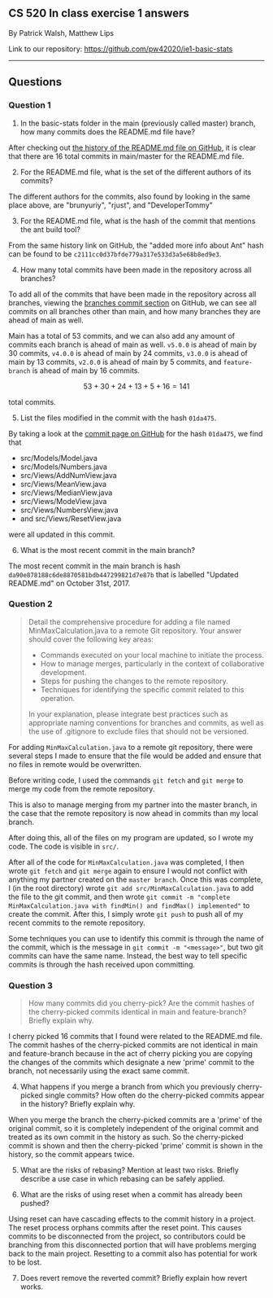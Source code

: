 ## CS 520 In class exercise 1 answers
By Patrick Walsh, Matthew Lips

Link to our repository: https://github.com/pw42020/ie1-basic-stats

---
## Questions
### Question 1
1. In the basic-stats folder in the main (previously called master) branch, how many commits does the README.md file have?

After checking out [the history of the README.md file on GitHub](https://github.com/pw42020/ie1-basic-stats/commits/master/README.md), it is clear that there are 16 total commits in main/master for the README.md file.

2. For the README.md file, what is the set of the different authors of its commits?

The different authors for the commits, also found by looking in the same place above, are "brunyuriy", "rjust", and "DeveloperTommy"

3. For the README.md file, what is the hash of the commit that mentions the ant build tool?

From the same history link on GitHub, the "added more info about Ant" hash can be found to be `c2111cc0d37bfde779a317e533d3a5e68b8ed9e3`.

4. How many total commits have been made in the repository across all branches?

To add all of the commits that have been made in the repository across all branches, viewing the [branches commit section](https://github.com/LASER-UMASS/basic-stats/branches/all) on GitHub, we can see all commits on all branches other than main, and how many branches they are ahead of main as well.

Main has a total of 53 commits, and we can also add any amount of commits each branch is ahead of main as well. `v5.0.0` is ahead of main by 30 commits, `v4.0.0` is ahead of main by 24 commits, `v3.0.0` is ahead of main by 13 commits, `v2.0.0` is ahead of main by 5 commits, and `feature-branch` is ahead of main by 16 commits.

$$53+30+24+13+5+16 = 141$$

total commits.

5. List the files modified in the commit with the hash `01da475`.

By taking a look at the [commit page on GitHub](https://github.com/LASER-UMASS/basic-stats/commit/01da475b0395fa18b773e68b93721dae4caf651b) for the hash `01da475`, we find that
- src/Models/Model.java
- src/Models/Numbers.java
- src/Views/AddNumView.java
- src/Views/MeanView.java
- src/Views/MedianView.java
- src/Views/ModeView.java
- src/Views/NumbersView.java
- and src/Views/ResetView.java

were all updated in this commit.

6. What is the most recent commit in the main branch?

The most recent commit in the main branch is hash `da90e878188c6de8870581bdb447299821d7e87b` that is labelled "Updated README.md" on October 31st, 2017.

### Question 2

> Detail the comprehensive procedure for adding a file named MinMaxCalculation.java to a remote Git repository. Your answer should cover the following key areas:
> - Commands executed on your local machine to initiate the process.
> - How to manage merges, particularly in the context of collaborative development.
> - Steps for pushing the changes to the remote repository.
> - Techniques for identifying the specific commit related to this operation.
> 
> In your explanation, please integrate best practices such as appropriate naming conventions for branches and commits, as well as the use of .gitignore to exclude files that should not be versioned.

For adding `MinMaxCalculation.java` to a remote git repository, there were several steps I made to ensure that the file would be added and ensure that no files in remote would be overwritten.

Before writing code, I used the commands `git fetch` and `git merge` to merge my code from the remote repository.

This is also to manage merging from my partner into the master branch, in the case that the remote repository is now ahead in commits than my local branch.

After doing this, all of the files on my program are updated, so I wrote my code. The code is visible in `src/`.

After all of the code for `MinMaxCalculation.java` was completed, I then wrote `git fetch` and `git merge` again to ensure I would not conflict with anything my partner created on the `master branch`. Once this was complete, I (in the root directory) wrote `git add src/MinMaxCalculation.java` to add the file to the git commit, and then wrote `git commit -m "complete MinMaxCalculation.java with findMin() and findMax() implemented"` to create the commit. After this, I simply wrote `git push` to push all of my recent commits to the remote repository.

Some techniques you can use to identify this commit is through the name of the commit, which is the message in `git commit -m "<message>"`, but two git commits can have the same name. Instead, the best way to tell specific commits is through the hash received upon committing.



### Question 3

>How many commits did you cherry-pick? Are the commit hashes of the cherry-picked commits identical in main and feature-branch? Briefly explain why.

I cherry picked 16 commits that I found were related to the README.md file. The commit hashes of the cherry-picked commits are not identical in main and feature-branch because in the act of cherry picking you are copying the changes of the commits which designate a new 'prime' commit to the branch, not necessarily using the exact same commit.


4. What happens if you merge a branch from which you previously cherry-picked single commits? How often do the cherry-picked commits appear in the history? Briefly explain why.

When you merge the branch the cherry-picked commits are a 'prime' of the original commit, so it is completely independent of the original commit and treated as its own commit in the history as such. So the cherry-picked commit is shown and then the cherry-picked 'prime' commit is shown in the history, so the commit appears twice.


5. What are the risks of rebasing? Mention at least two risks. Briefly describe a use case in which rebasing
can be safely applied.


6. What are the risks of using reset when a commit has already been pushed?

Using reset can have cascading effects to the commit history in a project. The reset process orphans commits after the reset point. This causes commits to be disconnected from the project, so contributors could be branching from this disconnected portion that will have problems merging back to the main project. Resetting to a commit also has potential for work to be lost.


7. Does revert remove the reverted commit? Briefly explain how revert works.
